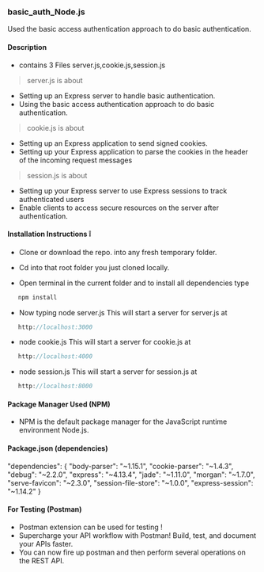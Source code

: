### basic_auth_Node.js
Used the basic access authentication approach to do basic authentication.

#### Description 

*  contains 3 Files server.js,cookie.js,session.js 

> server.js is about  

*  Setting up an Express server to handle basic authentication.
*  Using the basic access authentication approach to do basic authentication.

> cookie.js is about

*  Setting up an Express application to send signed cookies.
*  Setting up your Express application to parse the cookies in the header of the incoming request messages


> session.js is about

* Setting up your Express server to use Express sessions to track authenticated users
* Enable clients to access secure resources on the server after authentication.


#### Installation Instructions :grey_exclamation:

* Clone or download the repo. into any fresh temporary folder.

* Cd into that root folder you just cloned locally.

* Open terminal in the current folder and to install all dependencies type 

```javascript
   npm install  
```

*  Now typing node server.js This will start a server for server.js at 

```javascript
   http://localhost:3000 
```

* node cookie.js This will start a server for cookie.js at 

```javascript
   http://localhost:4000 
```


* node session.js This will start a server for session.js at 

```javascript
   http://localhost:8000 
```


#### Package Manager Used (NPM)

* NPM is the default package manager for the JavaScript runtime environment Node.js.

#### Package.json (dependencies)

  "dependencies": {
    "body-parser": "~1.15.1",
    "cookie-parser": "~1.4.3",
    "debug": "~2.2.0",
    "express": "~4.13.4",
    "jade": "~1.11.0",
    "morgan": "~1.7.0",
    "serve-favicon": "~2.3.0",
    "session-file-store": "~1.0.0",
    "express-session": "~1.14.2"
  }


#### For Testing (Postman)

* Postman extension can be used for testing !
* Supercharge your API workflow with Postman! Build, test, and document your APIs faster.
* You can now fire up postman and then perform several operations on the REST API.



